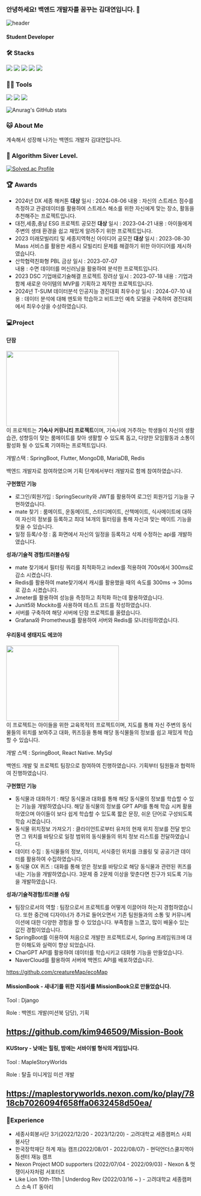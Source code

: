 ### 안녕하세요! 백엔드 개발자를 꿈꾸는 김대연입니다. 👋
![header](https://capsule-render.vercel.app/api?type=wave&color=auto&height=300&section=header&text=Daeyeon%20Kim&fontSize=70)
#### Student Developer 
  
### 🛠️ Stacks

<img src="https://img.shields.io/badge/Python-3766AB?style=flat-square&logo=Python&logoColor=white"/> <img src="https://img.shields.io/badge/C-A8B9CC?style=flat-square&logo=C&logoColor=white"/> <img src="https://img.shields.io/badge/C++-00599C?style=flat-square&logo=C++&logoColor=white"/>
<img src="https://img.shields.io/badge/Django-27563B?style=flat-square&logo=Django&logoColor=white"/> 
<img src="https://img.shields.io/badge/spring-43560B?style=flat-square&logo=spring&logoColor=white"/> 

### 💪🏼 Tools 

 <img src="https://img.shields.io/badge/Visual Studio Code-007ACC?style=flat-square&logo=Visual Studio Code&logoColor=white"/> <img src="https://img.shields.io/badge/GitHub-181717?style=flat-square&logo=GitHub&logoColor=white"/> <img src="https://img.shields.io/badge/Intellij IDE-2C2255?style=flat-square&logo=Intellij IDE&logoColor=white"/>


![Anurag's GitHub stats](https://github-readme-stats.vercel.app/api?username=kim946509&show_icons=true&theme=radical)


### 🐱 About Me
계속해서 성장해 나가는 백엔드 개발자 김대연입니다.
 
### 🏅 Algorithm Siver Level. 

[![Solved.ac Profile](http://mazassumnida.wtf/api/v2/generate_badge?boj=kim946509)](https://solved.ac/kim946509/)  


### 🏆 Awards

- 2024년 DX 세종 해커톤 **대상**
    일시 : 2024-08-06
    내용 : 자신의 스트레스 점수를 측정하고 관광데이터를 활용하여 스트레스 해소를 위한 자신에게 맞는 장소, 활동을 추천해주는 프로젝트입니다.
- 대전,세종,충남 ESG 프로젝트 공모전 **대상**
    일시 : 2023-04-21
    내용 : 아이들에게 주변의 생태 환경을 쉽고 재밌게 알려주기 위한 프로젝트입니다.
- 2023 미래모빌리티 및 세종지역혁신 아이디어 공모전 **대상**
    일시 : 2023-08-30
    Mass 서비스를 활용한 세종시 모빌리티 문제를 해결하기 위한 아이디어를 제시하였습니다.
- 산학협력친화형 PBL 금상
    일시 : 2023-07-07  
    내용 : 수면 데이터를 머신러닝을 활용하여 분석한 프로젝트입니다.
- 2023 DSC 기업애로기술해결 프로젝트 장려상
    일시 : 2023-07-18
    내용 : 기업과 함께 새로운 아이템의 MVP를 기획하고 제작한 프로젝트입니다.
- 2024년 T-SUM 데이터분석 인공지능 경진대회 최우수상
    일시 : 2024-07-10
    내용 : 데이터 분석에 대해 멘토와 학습하고 비트코인 예측 모델을 구축하여 경진대회에서 최우수상을 수상하였습니다.

### 💻Project
#### 단잠
<img src="https://github.com/user-attachments/assets/26f96c2c-314c-4d22-b43f-c5485d0df54d" width="300" height="200" /><br>
이 프로젝트는 **기숙사 커뮤니티 프로젝트**이며, 기숙사에 거주하는 학생들이 자신의 생활습관, 성향등이 맞는 룸메이트를 찾아 생활할 수 있도록 돕고, 다양한 모임활동과 소통이 활성화 될 수 있도록 기여하는 프로젝트입니다.

개발스택 : SpringBoot, Flutter, MongoDB, MariaDB, Redis

백엔드 개발자로 참여하였으며 기획 단계에서부터 개발자로 함께 참여하였습니다.

**구현했던 기능**

- 로그인/회원가입 : SpringSecurity와 JWT를 활용하여 로그인 회원가입 기능을 구현하였습니다.
- mate 찾기 : 룸메이트, 운동메이트, 스터디메이트, 산책메이트, 식사메이트에 대하여 자신의 정보를 등록하고 최대 14개의 필터링을 통해 자신과 맞는 메이트 기능을 찾을 수 있습니다.
- 일정 등록/수정 : 홈 화면에서 자신의 일정을 등록하고 삭제 수정하는 api를 개발하였습니다.

**성과/기술적 경험/트러블슈팅**

- mate 찾기에서 필터링 쿼리를 최적화하고 index를 적용하여 700s에서 300ms로 감소 시켰습니다.
- Redis를 활용하여 mate찾기에서 캐시를 활용했을 때의 속도를 300ms -> 30ms로 감소 시켰습니다.
- Jmeter를 활용하여 성능을 측정하고 최적화 하는데 활용하였습니다.
- Junit5와 Mockito를 사용하여 테스트 코드를 작성하였습니다.
- 서버를 구축하여 해당 서버에 단잠 프로젝트를 올렸습니다.
- Grafana와 Prometheus를 활용하여 서버와 Redis를 모니터링하였습니다.

#### 우리동네 생태지도 에코야
<img src="https://github.com/user-attachments/assets/1a046b8b-1f21-473c-a789-528602f80edf" width="300" height="200" /><br>
이 프로젝트는 아이들을 위한 교육목적의 프로젝트이며, 지도를 통해 자신 주변의 동식물들의 위치를 보여주고 대화, 퀴즈등을 통해 해당 동식물들의 정보를 쉽고 재밌게 학습할 수 있습니다.

개발 스택 : SpringBoot, React Native. MySql

백엔드 개발 및 프로젝트 팀장으로 참여하여 진행하였습니다. 기획부터 팀원들과 협력하여 진행하였습니다.

**구현했던 기능**

- 동식물과 대화하기 : 해당 동식물과 대화를 통해 해당 동식물의 정보를 학습할 수 있는 기능을 개발하였습니다. 해당 동식물의 정보를 GPT API를 통해 학습 시켜 활용하였으며 아이들이 보다 쉽게 학습할 수 있도록 짧은 문장, 쉬운 단어로 구성되도록 학습 시켰습니다.
- 동식물 위치정보 가져오기 : 클라이언트로부터 유저의 현재 위치 정보를 전달 받으면 그 위치를 바탕으로 일정 범위의 동식물들의 위치 정보 리스트를 전달하였습니다.
- 데이터 수집 :  동식물들의 정보, 이미지, 서식중인 위치를 크롤링 및 공공기관 데이터를 활용하여 수집하였습니다.
- 동식물 OX 퀴즈 : 대화를 통해 얻은 정보를 바탕으로 해당 동식물과 관련된 퀴즈를 내는 기능을 개발하였습니다. 3문제 중 2문제 이상을 맞춘다면 친구가 되도록 기능을 개발하였습니다.

**성과/기술적경험/트러블 슈팅**

- 팀장으로서의 역할 : 팀장으로서 프로젝트를 어떻게 이끌어야 하는지 경험하였습니다. 또한 중간에 디자이너가 추가로 들어오면서 기존 팀원들과의 소통 및 커뮤니케이션에 대한 다양한 경험을 할 수 있었습니다. 부족함을 느꼈고, 많이 배울수 있는 값진 경험이었습니다.
- SpringBoot를 이용하여 처음으로 개발한 프로젝트로서, Spring 프레임워크에 대한 이해도와 실력이 향상 되었습니다.
- CharGPT API를 활용하여 데이터를 학습시키고 대화형 기능을 만들었습니다.
- NaverCloud를 활용하여 서버에 백엔드 API를 배포하였습니다.

https://github.com/creatureMap/ecoMap

#### MissionBook - 새내기를 위한 지침서를 MissionBook으로 만들었습니다.

Tool : Django

Role : 백엔드 개발(미션북 담당), 기획 

https://github.com/kim946509/Mission-Book
---------------------------------------------
#### KUStory - 낮에는 힐링, 밤에는 서바이벌 형식의 게임입니다. 

Tool : MapleStoryWorlds

Role : 탈출 미니게임 미션 개발

https://maplestoryworlds.nexon.com/ko/play/7818cb7026094f658ffa0632458d50ea/
----------------------------------------------
### 📗Experience
- 세종사회봉사단 3기(2022/12/20 - 2023/12/20) - 고려대학교 세종캠퍼스 사회봉사단
- 한국장학재단 하계 재능 캠프(2022/08/01 - 2022/08/07) - 현덕언더스쿨지역아동센터 재능 캠프  
- Nexon Project MOD supporters (2022/07/04 - 2022/09/03) - Nexon & 멋쟁이사자처럼 서포터즈
- Like Lion 10th-11th | Underdog Rev (2022/03/16 ~ ) - 고려대학교 세종캠퍼스 소속 IT 동아리
